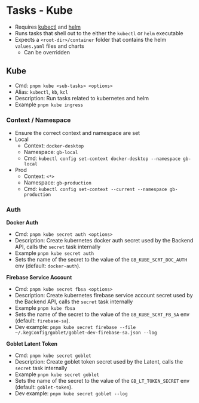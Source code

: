 # Tasks - Kube
* Requires [kubectl](https://kubernetes.io/docs/reference/kubectl/kubectl/) and [helm](https://helm.sh/docs/intro/install/)
* Runs tasks that shell out to the either the `kubectl` or `helm` executable
* Expects a `<root-dir>/container` folder that contains the helm `values.yaml` files and charts
  * Can be overridden

## Kube

* Cmd: `pnpm kube <sub-tasks> <options>`
* Alias: `kubectl`, `kb`, `kcl`
* Description: Run tasks related to kubernetes and helm
* Example `pnpm kube ingress`


### Context / Namespace
* Ensure the correct context and namespace are set
* Local
  * Context:  `docker-desktop`
  * Namespace: `gb-local`
  * Cmd: `kubectl config set-context docker-desktop --namespace gb-local`
* Prod
  * Context:  `<*>`
  * Namespace: `gb-production`
  * Cmd: `kubectl config set-context --current --namespace gb-production`


### Auth

**Docker Auth**
* Cmd: `pnpm kube secret auth <options>`
* Description: Create kubernetes docker auth secret used by the Backend API, calls the `secret` task internally
* Example `pnpm kube secret auth`
* Sets the name of the secret to the value of the `GB_KUBE_SCRT_DOC_AUTH` env (default: `docker-auth`).

**Firebase Service Account**
* Cmd: `pnpm kube secret fbsa <options>`
* Description: Create kubernetes firebase service account secret used by the Backend API, calls the `secret` task internally
* Example `pnpm kube fbsa`
* Sets the name of the secret to the value of the `GB_KUBE_SCRT_FB_SA` env (default: `firebase-sa`).
* Dev example: `pnpm kube secret firebase --file ~/.kegConfig/goblet/goblet-dev-firebase-sa.json --log`

**Goblet Latent Token**
* Cmd: `pnpm kube secret goblet`
* Description: Create goblet token secret used by the Latent, calls the `secret` task internally
* Example `pnpm kube secret goblet`
* Sets the name of the secret to the value of the `GB_LT_TOKEN_SECRET` env (default: `goblet-token`).
* Dev example: `pnpm kube secret goblet --log`

